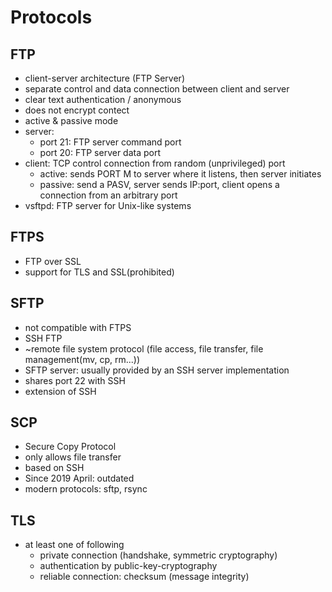 # Protocols

## FTP

- client-server architecture (FTP Server)
- separate control and data connection between client and server
- clear text authentication / anonymous
- does not encrypt contect
- active & passive mode
- server:
  - port 21: FTP server command port
  - port 20: FTP server data port
- client: TCP control connection from random (unprivileged) port
  - active: sends PORT M to server where it listens, then server initiates
  - passive: send a PASV, server sends IP:port, client opens a connection from an arbitrary port
- vsftpd: FTP server for Unix-like systems

## FTPS

- FTP over SSL
- support for TLS and SSL(prohibited)

## SFTP

- not compatible with FTPS
- SSH FTP
- ~remote file system protocol (file access, file transfer, file management(mv, cp, rm...))
- SFTP server: usually provided by an SSH server implementation
- shares port 22 with SSH
- extension of SSH

## SCP

- Secure Copy Protocol
- only allows file transfer
- based on SSH
- Since 2019 April: outdated
- modern protocols: sftp, rsync

## TLS

- at least one of following
  - private connection (handshake, symmetric cryptography)
  - authentication by public-key-cryptography
  - reliable connection: checksum (message integrity)
